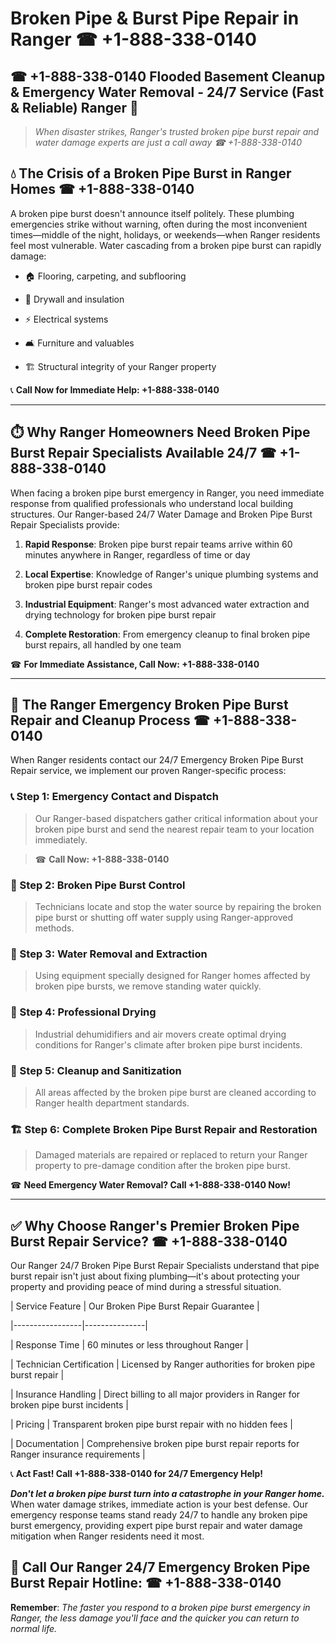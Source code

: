 # Broken Pipe & Burst Pipe Repair in Ranger ☎ +1-888-338-0140  
## ☎ +1-888-338-0140 Flooded Basement Cleanup & Emergency Water Removal - 24/7 Service (Fast & Reliable) Ranger 🚨  

> *When disaster strikes, Ranger's trusted broken pipe burst repair and water damage experts are just a call away ☎ +1-888-338-0140*  

## 💧 The Crisis of a Broken Pipe Burst in Ranger Homes ☎ +1-888-338-0140  

A broken pipe burst doesn't announce itself politely. These plumbing emergencies strike without warning, often during the most inconvenient times—middle of the night, holidays, or weekends—when Ranger residents feel most vulnerable. Water cascading from a broken pipe burst can rapidly damage:  

* 🏠 Flooring, carpeting, and subflooring  
* 🧱 Drywall and insulation  
* ⚡ Electrical systems  
* 🛋️ Furniture and valuables  
* 🏗️ Structural integrity of your Ranger property  

📞 **Call Now for Immediate Help: +1-888-338-0140**  

---  

## ⏱️ Why Ranger Homeowners Need Broken Pipe Burst Repair Specialists Available 24/7 ☎ +1-888-338-0140  

When facing a broken pipe burst emergency in Ranger, you need immediate response from qualified professionals who understand local building structures. Our Ranger-based 24/7 Water Damage and Broken Pipe Burst Repair Specialists provide:  

1. **Rapid Response**: Broken pipe burst repair teams arrive within 60 minutes anywhere in Ranger, regardless of time or day  
2. **Local Expertise**: Knowledge of Ranger's unique plumbing systems and broken pipe burst repair codes  
3. **Industrial Equipment**: Ranger's most advanced water extraction and drying technology for broken pipe burst repair  
4. **Complete Restoration**: From emergency cleanup to final broken pipe burst repairs, all handled by one team  

☎ **For Immediate Assistance, Call Now: +1-888-338-0140**  

---  

## 🔧 The Ranger Emergency Broken Pipe Burst Repair and Cleanup Process ☎ +1-888-338-0140  

When Ranger residents contact our 24/7 Emergency Broken Pipe Burst Repair service, we implement our proven Ranger-specific process:  

### 📞 Step 1: Emergency Contact and Dispatch  
> Our Ranger-based dispatchers gather critical information about your broken pipe burst and send the nearest repair team to your location immediately.  
> ☎ **Call Now: +1-888-338-0140**  

### 🚿 Step 2: Broken Pipe Burst Control  
> Technicians locate and stop the water source by repairing the broken pipe burst or shutting off water supply using Ranger-approved methods.  

### 🌊 Step 3: Water Removal and Extraction  
> Using equipment specially designed for Ranger homes affected by broken pipe bursts, we remove standing water quickly.  

### 💨 Step 4: Professional Drying  
> Industrial dehumidifiers and air movers create optimal drying conditions for Ranger's climate after broken pipe burst incidents.  

### 🧼 Step 5: Cleanup and Sanitization  
> All areas affected by the broken pipe burst are cleaned according to Ranger health department standards.  

### 🏗️ Step 6: Complete Broken Pipe Burst Repair and Restoration  
> Damaged materials are repaired or replaced to return your Ranger property to pre-damage condition after the broken pipe burst.  

☎ **Need Emergency Water Removal? Call +1-888-338-0140 Now!**  

---  

## ✅ Why Choose Ranger's Premier Broken Pipe Burst Repair Service? ☎ +1-888-338-0140  

Our Ranger 24/7 Broken Pipe Burst Repair Specialists understand that pipe burst repair isn't just about fixing plumbing—it's about protecting your property and providing peace of mind during a stressful situation.  

| Service Feature | Our Broken Pipe Burst Repair Guarantee |  
|-----------------|---------------|  
| Response Time | 60 minutes or less throughout Ranger |  
| Technician Certification | Licensed by Ranger authorities for broken pipe burst repair |  
| Insurance Handling | Direct billing to all major providers in Ranger for broken pipe burst incidents |  
| Pricing | Transparent broken pipe burst repair with no hidden fees |  
| Documentation | Comprehensive broken pipe burst repair reports for Ranger insurance requirements |  

📞 **Act Fast! Call +1-888-338-0140 for 24/7 Emergency Help!**  

***Don't let a broken pipe burst turn into a catastrophe in your Ranger home.*** When water damage strikes, immediate action is your best defense. Our emergency response teams stand ready 24/7 to handle any broken pipe burst emergency, providing expert pipe burst repair and water damage mitigation when Ranger residents need it most.  

## 📱 Call Our Ranger 24/7 Emergency Broken Pipe Burst Repair Hotline: ☎ +1-888-338-0140  

**Remember**: *The faster you respond to a broken pipe burst emergency in Ranger, the less damage you'll face and the quicker you can return to normal life.*